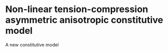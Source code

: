 # Non-linear tension-compression asymmetric anisotropic constitutive model

A new constitutive model
